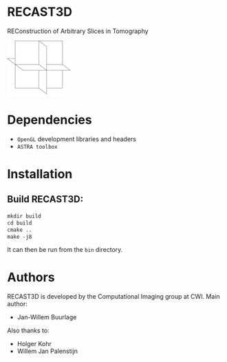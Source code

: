 RECAST3D
========

REConstruction of Arbitrary Slices in Tomography

![](docs/logo.png)

Dependencies
============

* `OpenGL` development libraries and headers
* `ASTRA toolbox`

Installation
============

Build RECAST3D:
---------------

```
mkdir build
cd build
cmake ..
make -j8
```

It can then be run from the `bin` directory.

Authors
=======

RECAST3D is developed by the Computational Imaging group at CWI. Main author:

- Jan-Willem Buurlage

Also thanks to:

- Holger Kohr
- Willem Jan Palenstijn
